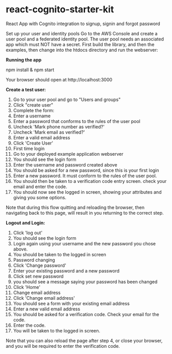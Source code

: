 # react-cognito-starter-kit
React App with Cognito integration to signup, signin and forgot password

Set up your user and identity pools
Go to the AWS Console and create a user pool and a federated identity pool. The user pool needs an associated app which must NOT have a secret. First build the library, and then the examples, then change into the htdocs directory and run the webserver:

**Running the app**

npm install & npm start

Your browser should open at
http://localhost:3000

**Create a test user:**

1. Go to your user pool and go to "Users and groups"
2. Click "create user"
3. Complete the form:
4. Enter a username
5. Enter a password that conforms to the rules of the user pool
6. Uncheck 'Mark phone number as verified?'
7. Uncheck 'Mark email as verified?'
8. Enter a valid email address
9. Click 'Create User'
10. First time login
11. Go to your deployed example application webserver
12. You should see the login form
13. Enter the username and password created above
14. You should be asked for a new password, since this is your first login
15. Enter a new password. It must conform to the rules of the user pool.
16. You should then be taken to a verification code entry screen. check your email and enter the code.
17. You should now see the logged in screen, showing your attributes and giving you some options.

Note that during this flow quitting and reloading the browser, then navigating back to this page, will result in you returning to the correct step.

**Logout and Login:**

1. Click 'log out'
2. You should see the login form
3. Login again using your username and the new password you chose above.
4. You should be taken to the logged in screen
5. Password changing
6. Click 'Change password'
7. Enter your existing password and a new password
8. Click set new password
9. you should see a message saying your password has been changed
10. Click 'Home'
11. Change email address
12. Click 'Change email address'
13. You should see a form with your existing email address
14. Enter a new valid email address
15. You should be asked for a verification code. Check your email for the code.
16. Enter the code.
17. You will be taken to the logged in screen.

Note that you can also reload the page after step 4, or close your browser, and you will be required to enter the verification code.
